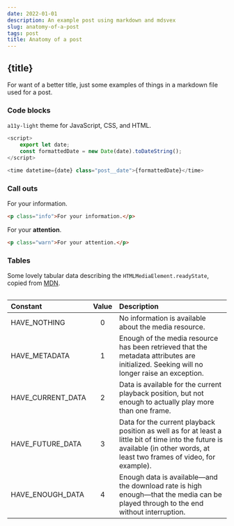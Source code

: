 ```yaml
---
date: 2022-01-01
description: An example post using markdown and mdsvex
slug: anatomy-of-a-post
tags: post
title: Anatomy of a post
---
```


## {title}

For want of a better title, just some examples of things in a markdown file used for a post.

### Code blocks

`a11y-light` theme for JavaScript, CSS, and HTML.

```javascript
<script>
    export let date;
    const formattedDate = new Date(date).toDateString();
</script>

<time datetime={date} class="post__date">{formattedDate}</time>
```

### Call outs

<p class="info">For your information.</p>

```html
<p class="info">For your information.</p>
```

<p class="warn">For your <strong>attention</strong>.</p>

```html
<p class="warn">For your attention.</p>
```

### Tables

Some lovely tabular data describing the `HTMLMediaElement.readyState`, copied from [MDN](https://developer.mozilla.org/en-US/docs/Web/API/HTMLMediaElement/readyState).

<div style="overflow-x: auto;">

Constant|Value|Description
|:-------|:-----:|:-----------
|HAVE_NOTHING       | 0	| No information is available about the media resource.
|HAVE_METADATA	    | 1	| Enough of the media resource has been retrieved that the metadata attributes are initialized. Seeking will no longer raise an exception.
|HAVE_CURRENT_DATA	| 2	| Data is available for the current playback position, but not enough to actually play more than one frame.
|HAVE_FUTURE_DATA	| 3	| Data for the current playback position as well as for at least a little bit of time into the future is available (in other words, at least two frames of video, for example).
|HAVE_ENOUGH_DATA	| 4	| Enough data is available—and the download rate is high enough—that the media can be played through to the end without interruption.
</div>

<script>
    import GeologicTimescale from '$lib/geologic-timescale/GeologicTimescale.svelte';
</script>

<GeologicTimescale/>

